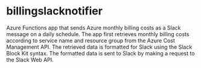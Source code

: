 # billingslacknotifier
Azure Functions app that sends Azure monthly billing costs as a Slack message on a daily schedule. The app first retrieves monthly billing costs according to service name and resource group from the Azure Cost Management API. The retrieved data is formatted for Slack using the Slack Block Kit syntax. The formatted data is sent to Slack by making a request to the Slack Web API.

